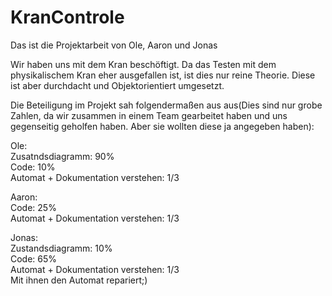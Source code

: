 # KranControle

Das ist die Projektarbeit von Ole, Aaron und Jonas

Wir haben uns mit dem Kran beschöftigt.
Da das Testen mit dem physikalischem Kran eher ausgefallen ist, ist dies nur reine Theorie. Diese ist aber durchdacht und Objektorientiert umgesetzt.

Die Beteiligung im Projekt sah folgendermaßen aus aus(Dies sind nur grobe Zahlen, da wir zusammen in einem Team gearbeitet haben und uns gegenseitig geholfen haben. Aber sie wollten diese ja angegeben haben):

Ole:<br>
Zusatndsdiagramm: 90%<br>
Code: 10%<br>
Automat + Dokumentation verstehen: 1/3<br>

Aaron:<br>
Code: 25%<br>
Automat + Dokumentation verstehen: 1/3<br>

Jonas:<br>
Zustandsdiagramm: 10%<br>
Code: 65%<br>
Automat + Dokumentation verstehen: 1/3<br>
Mit ihnen den Automat repariert;)
